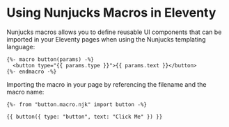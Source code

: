 # Using Nunjucks Macros in Eleventy

Nunjucks macros allows you to define reusable UI components that can be imported in your Eleventy pages when using the Nunjucks templating language:

```jinja2
{%- macro button(params) -%}
  <button type="{{ params.type }}">{{ params.text }}</button>
{%- endmacro -%}
```

Importing the macro in your page by referencing the filename and the macro name:

```jinja2
{%- from "button.macro.njk" import button -%}

{{ button({ type: "button", text: "Click Me" }) }}
```
